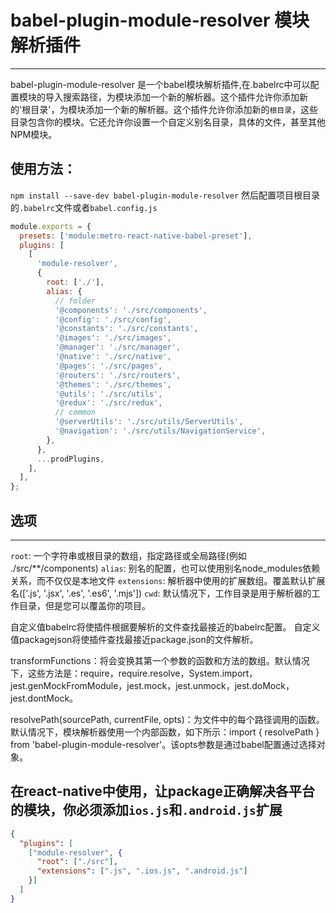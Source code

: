 # babel-plugin-module-resolver 模块解析插件
***
babel-plugin-module-resolver 是一个babel模块解析插件,在.babelrc中可以配置模块的导入搜索路径，为模块添加一个新的解析器。这个插件允许你添加新的'根目录'，为模块添加一个新的解析器。这个插件允许你添加新的`根目录`，这些目录包含你的模块。它还允许你设置一个自定义别名目录，具体的文件，甚至其他NPM模块。

## 使用方法：
`npm install --save-dev babel-plugin-module-resolver`
然后配置项目根目录的`.babelrc`文件或者`babel.config.js`

```js
module.exports = {
  presets: ['module:metro-react-native-babel-preset'],
  plugins: [
    [
      'module-resolver',
      {
        root: ['./'],
        alias: {
          // folder
          '@components': './src/components',
          '@config': './src/config',
          '@constants': './src/constants',
          '@images': './src/images',
          '@manager': './src/manager',
          '@native': './src/native',
          '@pages': './src/pages',
          '@routers': './src/routers',
          '@themes': './src/themes',
          '@utils': './src/utils',
          '@redux': './src/redux',
          // common
          '@serverUtils': './src/utils/ServerUtils',
          '@navigation': './src/utils/NavigationService',
        },
      },
      ...prodPlugins,
    ],
  ],
};
```

## 选项
***
`root`: 一个字符串或根目录的数组，指定路径或全局路径(例如 ./src/**/components)
`alias`: 别名的配置，也可以使用别名node_modules依赖关系，而不仅仅是本地文件
`extensions`: 解析器中使用的扩展数组。覆盖默认扩展名(['.js', '.jsx', '.es', '.es6', '.mjs'])
`cwd`: 默认情况下，工作目录是用于解析器的工作目录，但是您可以覆盖你的项目。

自定义值babelrc将使插件根据要解析的文件查找最接近的babelrc配置。
自定义值packagejson将使插件查找最接近package.json的文件解析。

transformFunctions：将会变换其第一个参数的函数和方法的数组。默认情况下，这些方法是：require，require.resolve，System.import，jest.genMockFromModule，jest.mock，jest.unmock，jest.doMock，jest.dontMock。

resolvePath(sourcePath, currentFile, opts)：为文件中的每个路径调用的函数。默认情况下，模块解析器使用一个内部函数，如下所示：import { resolvePath } from 'babel-plugin-module-resolver'。该opts参数是通过babel配置通过选择对象。

## 在react-native中使用，让package正确解决各平台的模块，你必须添加`ios.js`和`.android.js`扩展
```json
{
  "plugins": [
    ["module-resolver", {
      "root": ["./src"],
      "extensions": [".js", ".ios.js", ".android.js"]
    }]
  ]
}
```